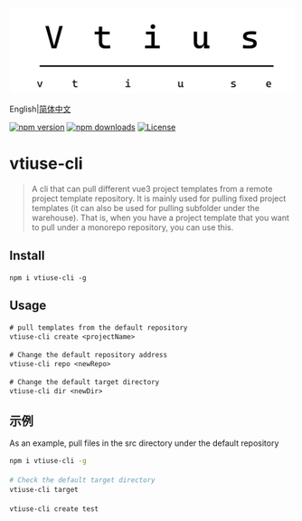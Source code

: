 <p align="center">
    <img src="/public/vtiuse.svg" />
</p>

English|[简体中文](./README-ZH.md)

[![npm version][npm-version-src]][npm-version-href]
[![npm downloads][npm-downloads-src]][npm-downloads-href]
[![License][license-src]][license-href]

<h1>vtiuse-cli</h1>

> A cli that can pull different vue3 project templates from a remote project template repository. It is mainly used for pulling fixed project templates (it can also be used for pulling subfolder under the warehouse). That is, when you have a project template that you want to pull under a monorepo repository, you can use this.

## Install

```shell
npm i vtiuse-cli -g
```

## Usage

```shell
# pull templates from the default repository
vtiuse-cli create <projectName>

# Change the default repository address
vtiuse-cli repo <newRepo>

# Change the default target directory
vtiuse-cli dir <newDir>
```

## 示例

As an example, pull files in the src directory under the default repository

```sh
npm i vtiuse-cli -g

# Check the default target directory
vtiuse-cli target

vtiuse-cli create test
```

[npm-version-src]: https://img.shields.io/npm/v/vtiuse-cli
[npm-version-href]: https://npmjs.com/package/vtiuse-cli
[npm-downloads-src]: https://img.shields.io/npm/dm/vtiuse-cli
[npm-downloads-href]: https://npmjs.com/package/vtiuse-cli
[license-src]: https://img.shields.io/github/license/CodeGetters/vtiuse-cli.svg
[license-href]: https://github.com/CodeGetters/vtiuse-cli/blob/main/LICENSE
